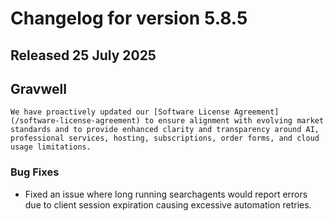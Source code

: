 # Changelog for version 5.8.5

## Released 25 July 2025

## Gravwell

```{note}
We have proactively updated our [Software License Agreement](/software-license-agreement) to ensure alignment with evolving market standards and to provide enhanced clarity and transparency around AI, professional services, hosting, subscriptions, order forms, and cloud usage limitations. 
```

### Bug Fixes

* Fixed an issue where long running searchagents would report errors due to client session expiration causing excessive automation retries.

